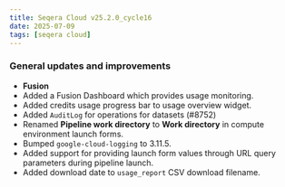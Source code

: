 ```yaml
---
title: Seqera Cloud v25.2.0_cycle16
date: 2025-07-09
tags: [seqera cloud]
---
```


### General updates and improvements

- **Fusion**
 - Added a Fusion Dashboard which provides usage monitoring.
- Added credits usage progress bar to usage overview widget.
- Added `AuditLog` for operations for datasets (#8752)
- Renamed **Pipeline work directory** to **Work directory** in compute environment launch forms.
- Bumped `google-cloud-logging` to 3.11.5.
- Added support for providing launch form values through URL query parameters during pipeline launch.
- Added download date to `usage_report` CSV download filename.

